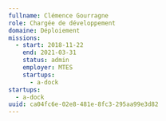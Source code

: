 ```yaml
---
fullname: Clémence Gourragne
role: Chargée de développement
domaine: Déploiement
missions:
  - start: 2018-11-22
    end: 2021-03-31
    status: admin
    employer: MTES
    startups:
      - a-dock
startups:
  - a-dock
uuid: ca04fc6e-02e8-481e-8fc3-295aa99e3d82
---
```


